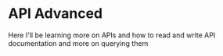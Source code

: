 # API Advanced
Here I'll be learning more on APIs and how to read and write API documentation and more on querying them
